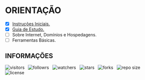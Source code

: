 # ORIENTAÇÃO

- [x] [Instruções Iniciais.](https://github.com/Devsgeeknerd/intrucoes-iniciais-orientacao)
- [x] [Guia de Estudo.](https://github.com/Devsgeeknerd/guia-de-estudo-orientacao)
- [ ] Sobre Internet, Domínios e Hospedagens.
- [ ] Ferramentas Básicas.

## INFORMAÇÕES

![visitors](https://visitor-badge.glitch.me/badge?page_id=Devsgeeknerd.orientacao-full-stack "Total de Visitas")
&nbsp;
![followrs](https://img.shields.io/github/followers/Devsgeeknerd?style=social "Total de Seguidores")
&nbsp;
![watchers](https://img.shields.io/github/watchers/Devsgeeknerd/orientacao-full-stack?style=social "Total de Observadores")
&nbsp;
![stars](https://img.shields.io/github/stars/Devsgeeknerd/orientacao-full-stack?style=social "Total de Estrelas Recebidas")
&nbsp;
![forks](https://img.shields.io/github/forks/Devsgeeknerd/orientacao-full-stack?style=social "Total de Forks")
&nbsp;
![repo size](https://img.shields.io/github/repo-size/Devsgeeknerd/orientacao-full-stack?style=social "Tamanho do Repositório")
&nbsp;
![license](https://img.shields.io/github/license/Devsgeeknerd/orientacao-full-stack?style=social "Licença do Repositório")


